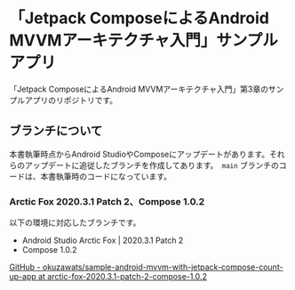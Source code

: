 # 「Jetpack ComposeによるAndroid MVVMアーキテクチャ入門」サンプルアプリ
「Jetpack ComposeによるAndroid MVVMアーキテクチャ入門」第3章のサンプルアプリのリポジトリです。

## ブランチについて
本書執筆時点からAndroid StudioやComposeにアップデートがあります。それらのアップデートに追従したブランチを作成してあります。　`main` ブランチのコードは、本書執筆時のコードになっています。

### Arctic Fox 2020.3.1 Patch 2、Compose 1.0.2
以下の環境に対応したブランチです。

- Android Studio Arctic Fox | 2020.3.1 Patch 2
- Compose 1.0.2

[GitHub \- okuzawats/sample\-android\-mvvm\-with\-jetpack\-compose\-count\-up\-app at arctic\-fox\-2020\.3\.1\-patch\-2\-compose\-1\.0\.2](https://github.com/okuzawats/sample-android-mvvm-with-jetpack-compose-count-up-app/tree/arctic-fox-2020.3.1-patch-2-compose-1.0.2)
